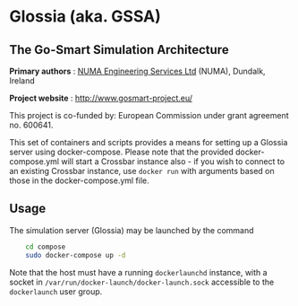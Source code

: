 Glossia (aka. GSSA)
===================

The Go-Smart Simulation Architecture
------------------------------------

**Primary authors** : [NUMA Engineering Services Ltd](http://www.numa.ie) (NUMA), Dundalk, Ireland

**Project website** : http://www.gosmart-project.eu/

This project is co-funded by: European Commission under grant agreement no. 600641.

This set of containers and scripts provides a means for setting up a Glossia server using docker-compose.
Please note that the provided docker-compose.yml will start a Crossbar instance also - if you wish to
connect to an existing Crossbar instance, use `docker run` with arguments based on those in the
docker-compose.yml file.

Usage
-----

The simulation server (Glossia) may be launched by the command

```sh
    cd compose
    sudo docker-compose up -d
```

Note that the host must have a running `dockerlaunchd` instance, with a socket in
`/var/run/docker-launch/docker-launch.sock` accessible to the `dockerlaunch`
user group.
